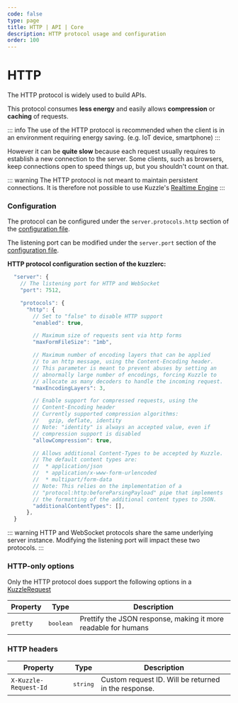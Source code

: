 ```yaml
---
code: false
type: page
title: HTTP | API | Core
description: HTTP protocol usage and configuration
order: 100
---
```


# HTTP

The HTTP protocol is widely used to build APIs.

This protocol consumes **less energy** and easily allows **compression** or **caching** of requests.

::: info
The use of the HTTP protocol is recommended when the client is in an environment requiring energy saving. (e.g. IoT device, smartphone)
:::

However it can be **quite slow** because each request usually requires to establish a new connection to the server. Some clients, such as browsers, keep connections open to speed things up, but you shouldn't count on that.

::: warning
The HTTP protocol is not meant to maintain persistent connections. It is therefore not possible to use Kuzzle's [Realtime Engine](/core/2/guides/main-concepts/realtime-engine)
:::

### Configuration

The protocol can be configured under the `server.protocols.http` section of the [configuration file](/core/2/guides/advanced/configuration).

The listening port can be modified under the `server.port` section of the [configuration file](/core/2/guides/advanced/configuration).

**HTTP protocol configuration section of the kuzzlerc:**

```js
  "server": {
    // The listening port for HTTP and WebSocket
    "port": 7512,

    "protocols": {
      "http": {
        // Set to "false" to disable HTTP support
        "enabled": true,

        // Maximum size of requests sent via http forms
        "maxFormFileSize": "1mb",

        // Maximum number of encoding layers that can be applied
        // to an http message, using the Content-Encoding header.
        // This parameter is meant to prevent abuses by setting an
        // abnormally large number of encodings, forcing Kuzzle to
        // allocate as many decoders to handle the incoming request.
        "maxEncodingLayers": 3,

        // Enable support for compressed requests, using the
        // Content-Encoding header
        // Currently supported compression algorithms:
        //   gzip, deflate, identity
        // Note: "identity" is always an accepted value, even if
        // compression support is disabled
        "allowCompression": true,

        // Allows additional Content-Types to be accepted by Kuzzle.
        // The default content types are:
        //  * application/json
        //  * application/x-www-form-urlencoded
        //  * multipart/form-data
        // Note: This relies on the implementation of a
        // "protocol:http:beforeParsingPayload" pipe that implements
        // the formatting of the additional content types to JSON.
        "additionalContentTypes": [],
      },
  }
```

::: warning
HTTP and WebSocket protocols share the same underlying server instance.
Modifying the listening port will impact these two protocols.
:::

### HTTP-only options

Only the HTTP protocol does support the following options in a [KuzzleRequest](/core/2/api/payloads/request)

| Property | Type               | Description                                                    |
| -------- | ------------------ | -------------------------------------------------------------- |
| `pretty` | <pre>boolean</pre> | Prettify the JSON response, making it more readable for humans |

### HTTP headers

| Property              | Type              | Description                                          |
| --------------------- | ----------------- | ---------------------------------------------------- |
| `X-Kuzzle-Request-Id` | <pre>string</pre> | Custom request ID. Will be returned in the response. |
